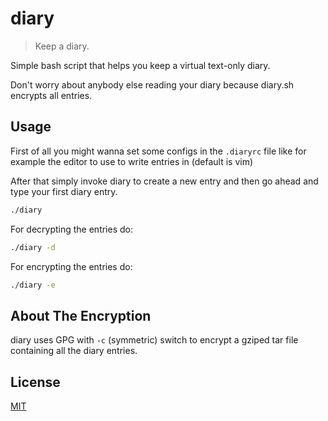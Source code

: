 diary
=====
>Keep a diary.

Simple bash script that helps you keep a virtual text-only diary.

Don't worry about anybody else reading your diary because diary.sh encrypts all entries.

Usage
-----
First of all you might wanna set some configs in the `.diaryrc` file like for example the editor to use to write entries in (default is vim)

After that simply invoke diary to create a new entry and then go ahead and type your first diary entry.

```sh
./diary
```
For decrypting the entries do:
```sh
./diary -d
```
For encrypting the entries do:
```sh
./diary -e
```

About The Encryption
-------------------
diary uses GPG with `-c` (symmetric) switch to encrypt a gziped tar file containing all the diary entries.

License
-------
[MIT](LICENSE.txt)
